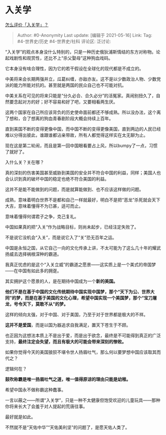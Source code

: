 # 入关学
[怎么评价「入关学」？](https://www.zhihu.com/question/374432304/answer/1111649768)

> Author: #0-Anonymity
> Last update: [编辑于 2021-05-16]
> Link:
> Tag: #4-世界史/历史 #4-世界史/社科
> 评论区:
> 泛讨论:

“入关学”的观点本身没什么特别的，只是一种历史俄狄浦斯情结的东方对称物。论起戏剧性和观赏性，还比不上“杀父娶母”这种狗血戏码。

它本身没有啥合理性，因为它的若干假设在全球化的现代都是不成立的。

中美将来会长期两强并立，瓜葛纠缠，亦敌亦友。这不是以少数政治人物、少数党派的能力所能对抗的。甚至就是两国的民众自己也不可能对抗。

中美关系在可见的将来只能是“分久必合、合久必分”的活冤家。真闹别扭久了，自然要念起对方的好；好不容易和好了吧，又要相看两生厌。

这两个国家在自己所应该背负的历史使命面前都还不够成熟。所以没办法，这个离了想和，合了想离的狗血青春剧阶段大概会持续上百年。

直到美国不断的变得更像中国，而中国不断的变得更像美国，直到两边的人民已经难以分得出彼此，谁跟谁都沾亲带故，所有人都觉得这样实在太无聊为止。

现在这是第二轮闹，而且是第一回中国眼看要占上风，所以bumpy了一点，习惯了就好了。

入什么关？关在哪？

真的深刻的伤害美国甚至威胁到美国的安全并不符合中国的利益，同样；美国人也会认识到真的破坏中国的稳定也绝不符合美国的利益。

这并不是能不能做到的问题，而是就算能做到、也不应该这样做的问题。

成熟，意味着明白世界不是都和自己一样就最好，明白不是把“恶龙”杀死就会天下大吉，意味着懂得不为已甚，适可而止。

意味着懂得何谓君子之争，克己复礼。

中国如果真的把“入关“作为战略目标，则尚未起步，已经注定失败了。

不是说它没机会“入关”，而是说它入了“关”恐无百年之运。

中国是永恒之国，从它自己一向的文化传承上讲，不太可能为了这么几十年的耀武扬威去选择祸根深种的霸道。

我真正忧虑的是这个“入关立威”的霸道之愿景——这实质上是一个美式的帝国梦——在中国有如此多的拥趸。

其实拥护这个愿景的人，是在期待中国成为一个**新的美国。**

**他们不是在基于中国的文化传统期待中国实现中国梦，那个“天下为公、世界大同”的梦，而是在基于美国的文化心理，希望中国实现一个美国梦，那个“宝刀屠龙，号令天下，莫敢不从”的梦。**

这样的倾向太强，对于中国、对于美国，乃至于对于世界都是极大的不祥。

**这并不是爱国**，而是以国为器追求自我满足，置天下苍生于不顾。

也正因为这想法本质上不是出于爱，而是出于欲念，最终是不可能得到真正的广泛支持，**最终注定会失望，而且有极大的可能会带来深刻的惨败。**

如果你觉得今天的美国狼狈不堪令世人扬眉吐气，那么何以要梦想中国应该取其而代之？

逻辑何在？

**鼓吹称霸是唯一扬眉吐气之道，唯一值得原谅的理由只能是幼稚。**

希望中国永不做称霸这种蠢事。

一言以蔽之——所谓“入关学”，只是一种不太健康但饱受欢迎的儿童玩具——那种你将来长大了会羞于对人提起的荒唐往事。

最好就是如此。

不然就不是“天佑中华”“天佑美利坚”的问题了，是愿天佑人类了。
